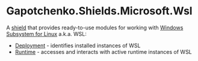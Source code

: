 # Gapotchenko.Shields.Microsoft.Wsl

A [shield](../../..#overview) that provides ready-to-use modules for working with [Windows Subsystem for Linux](https://learn.microsoft.com/windows/wsl/about) a.k.a. WSL:

- [Deployment](Gapotchenko.Shields.Microsoft.Wsl.Deployment) - identifies installed instances of WSL
- [Runtime](Gapotchenko.Shields.Microsoft.Wsl.Runtime) - accesses and interacts with active runtime instances of WSL
